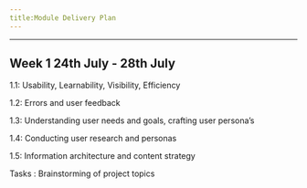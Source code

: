 ```yaml
---
title:Module Delivery Plan
---
```


---
Week 1
24th July - 28th July 
-

1.1: Usability, Learnability, Visibility, Efficiency

1.2: Errors and user feedback

1.3: Understanding user needs and goals, crafting user persona’s

1.4: Conducting user research and personas

1.5: Information architecture and content strategy


Tasks : Brainstorming of project topics

